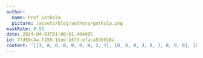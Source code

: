 ```yaml
---
author:
  name: Prof Gotkola
  picture: /assets/blog/authors/gotkola.png
maskRate: 0.55
date: 2024-04-03T01:00:01.404405
id: 7fd59c4a-f155-11ee-b573-efaca536916a
content: '[[3, 8, 0, 0, 0, 0, 9, 2, 7], [0, 0, 0, 3, 0, 7, 0, 0, 0], [0, 5, 7, 0, 6, 0, 0, 0, 3], [8, 9, 0, 0, 0, 5, 0, 0, 2], [1, 7, 0, 0, 0, 0, 0, 0, 0], [0, 3, 0, 7, 0, 2, 0, 0, 0], [7, 2, 0, 0, 4, 0, 5, 9, 0], [0, 0, 9, 5, 7, 0, 2, 8, 6], [5, 6, 0, 9, 2, 0, 7, 0, 4]]'
---
```

